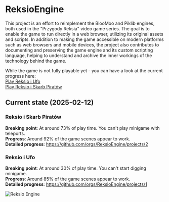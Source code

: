 # ReksioEngine

This project is an effort to reimplement the BlooMoo and Piklib engines, both used in the "Przygody Reksia" video game series. The goal is to enable the game to run directly in a web browser, utilizing its original assets and scripts. In addition to making the game accessible on modern platforms such as web browsers and mobile devices, the project also contributes to documenting and preserving the game engine and its custom scripting language, helping to understand and archive the inner workings of the technology behind the game.

While the game is not fully playable yet - you can have a look at the current progress here: \
[Play Reksio i Ufo](https://reksioengine.github.io/ReksioEngine?loader=github&source=reksioiufo)\
[Play Reksio i Skarb Piratów](https://reksioengine.github.io/ReksioEngine?loader=github&source=reksioiskarbpiratow)

## Current state (2025-02-12)

### Reksio i Skarb Piratów
**Breaking point**: At around 73% of play time. You can't play minigame with teleports. \
**Progress**: Around 92% of the game scenes appear to work. \
**Detailed progress**: https://github.com/orgs/ReksioEngine/projects/2

### Reksio i Ufo
**Breaking point**: At around 30% of play time. You can't start digging minigame. \
**Progress**: Around 85% of the game scenes appear to work. \
**Detailed progress**: https://github.com/orgs/ReksioEngine/projects/1

![Reksio Engine](https://github.com/user-attachments/assets/3e6c1ef5-4a5f-4c6a-b6f3-ac56ab2a347b)
